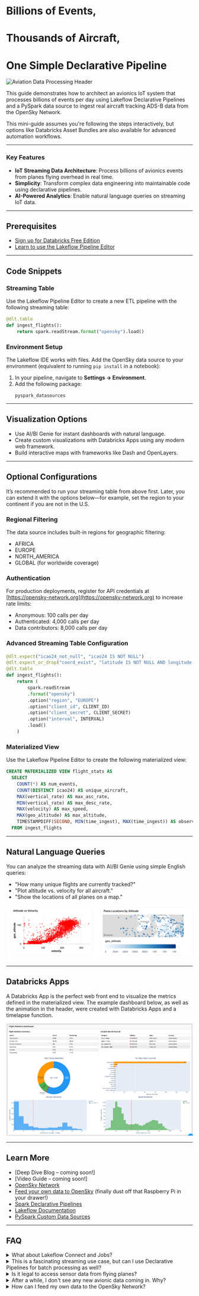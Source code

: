 # Billions of Events, 
# Thousands of Aircraft, 
# One Simple Declarative Pipeline

![Aviation Data Processing Header](misc/header.gif)

This guide demonstrates how to architect an avionics IoT system that processes billions of events per day using Lakeflow Declarative Pipelines and a PySpark data source to ingest real aircraft tracking ADS-B data from the OpenSky Network.

This mini-guide assumes you're following the steps interactively, but options like Databricks Asset Bundles are also available for advanced automation workflows.

---

### Key Features
- **IoT Streaming Data Architecture**: Process billions of avionics events from planes flying overhead in real time.
- **Simplicity**: Transform complex data engineering into maintainable code using declarative pipelines.
- **AI-Powered Analytics**: Enable natural language queries on streaming IoT data.


---

## Prerequisites
- [Sign up for Databricks Free Edition](https://signup.databricks.com/?provider=DB_FREE_TIER&dbx_source=lf_fm1)
- [Learn to use the Lakeflow Pipeline Editor](https://docs.databricks.com/aws/en/dlt/dlt-multi-file-editor)

---

## Code Snippets

### Streaming Table

Use the Lakeflow Pipeline Editor to create a new ETL pipeline with the following streaming table:

```python
@dlt.table
def ingest_flights():
    return spark.readStream.format("opensky").load()
```

### Environment Setup

The Lakeflow IDE works with files. Add the OpenSky data source to your environment (equivalent to running `pip install` in a notebook):

1. In your pipeline, navigate to **Settings → Environment**.
2. Add the following package:
   ```
   pyspark_datasources
   ```

---

## Visualization Options

- Use AI/BI Genie for instant dashboards with natural language.
- Create custom visualizations with Databricks Apps using any modern web framework.
- Build interactive maps with frameworks like Dash and OpenLayers.

---

## Optional Configurations

It’s recommended to run your streaming table from above first. Later, you can extend it with the options below—for example, set the region to your continent if you are not in the U.S.

### Regional Filtering

The data source includes built-in regions for geographic filtering:
- AFRICA
- EUROPE
- NORTH_AMERICA
- GLOBAL (for worldwide coverage)

### Authentication

For production deployments, register for API credentials at [https://opensky-network.org](https://opensky-network.org) to increase rate limits:
- Anonymous: 100 calls per day
- Authenticated: 4,000 calls per day
- Data contributors: 8,000 calls per day

### Advanced Streaming Table Configuration

```python
@dlt.expect("icao24_not_null", "icao24 IS NOT NULL")
@dlt.expect_or_drop("coord_exist", "latitude IS NOT NULL AND longitude IS NOT NULL")
@dlt.table
def ingest_flights():
    return (
        spark.readStream
        .format("opensky")
        .option("region", "EUROPE")
        .option("client_id", CLIENT_ID)
        .option("client_secret", CLIENT_SECRET)
        .option("interval", INTERVAL)
        .load()
    )
```

### Materialized View

Use the Lakeflow Pipeline Editor to create the following materialized view:

```sql
CREATE MATERIALIZED VIEW flight_stats AS
  SELECT
    COUNT(*) AS num_events,
    COUNT(DISTINCT icao24) AS unique_aircraft,
    MAX(vertical_rate) AS max_asc_rate,
    MIN(vertical_rate) AS max_desc_rate,
    MAX(velocity) AS max_speed,
    MAX(geo_altitude) AS max_altitude,
    TIMESTAMPDIFF(SECOND, MIN(time_ingest), MAX(time_ingest)) AS observation_duration
  FROM ingest_flights
```

---

## Natural Language Queries

You can analyze the streaming data with AI/BI Genie using simple English queries:

- "How many unique flights are currently tracked?"
- "Plot altitude vs. velocity for all aircraft."
- "Show the locations of all planes on a map."

![Aviation Data Processing Genie](misc/genie.png)

---

## Databricks Apps

A Databricks App is the perfect web front end to visualize the metrics defined in the materialized view. The example dashboard below, as well as the animation in the header, were created with Databricks Apps and a timelapse function.

![Aviation Data Processing Stats](misc/stats.png)

---

## Learn More

- [Deep Dive Blog – coming soon!]
- [Video Guide – coming soon!]
- [OpenSky Network](https://opensky-network.org)
- [Feed your own data to OpenSky](https://opensky-network.org/feed) (finally dust off that Raspberry Pi in your drawer!)
- [Spark Declarative Pipelines](https://www.databricks.com/blog/bringing-declarative-pipelines-apache-spark-open-source-project)
- [Lakeflow Documentation](https://docs.databricks.com/aws/en/dlt)
- [PySpark Custom Data Sources](https://docs.databricks.com/aws/en/pyspark/datasources)

---

## FAQ

<details>
<summary>What about Lakeflow Connect and Jobs?</summary>

**Answer:**  
This tutorial focuses on Lakeflow Declarative Pipelines for data ingestion and transformation. In this example, the custom connector is provided for you. Lakeflow Connect can handle enterprise data ingestion from hundreds of source systems, such as databases, SaaS applications, and message queues, without writing custom connectors.

Lakeflow Jobs orchestrates complex workflows that combine multiple pipelines, machine learning models, and business processes across your entire data platform. In our example, Jobs could integrate the pipeline into the logistics workflow.
</details>

<details>
<summary>This is a fascinating streaming use case, but can I use Declarative Pipelines for batch processing as well?</summary>

**Answer:**  
Yes. The same code works for both batch and streaming data. You can decide whether to run the pipeline continuously or trigger it, for example, every Friday afternoon at 3:30 PM. Data ingestion with streaming tables is always incremental, which means batch data is only read once when it is new.
</details>

<details>
<summary>Is it legal to access sensor data from flying planes?</summary>

**Answer:**  
Yes, it's legal to use the OpenSky Network API. They provide public access to their crowd-sourced aircraft data through their official REST API for private and academic use. Please review their terms of use for any limitations or attribution requirements.
</details>

<details>
<summary>After a while, I don't see any new avionic data coming in. Why?</summary>

**Answer:**  
OpenSky Network operates on a fair use policy to keep its free service sustainable. Anonymous users face stricter rate limits that can cause data gaps during peak usage. Creating a free account significantly increases your request allowance. For even higher limits, you can contribute your own ADS-B receiver data to their network. Contributors get priority access as a thank-you for helping expand coverage.
</details>

<details>
<summary>How can I feed my own data to the OpenSky Network?</summary>

**Answer:**  
The OpenSky Network website provides detailed setup guides and software to help you get your receiver operational and contribute to their global crowd-sourced aviation tracking system.
</details>
